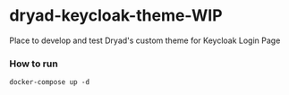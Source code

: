 # dryad-keycloak-theme-WIP

Place to develop and test Dryad's custom theme for Keycloak Login Page

### How to run

```shell script
docker-compose up -d
```
